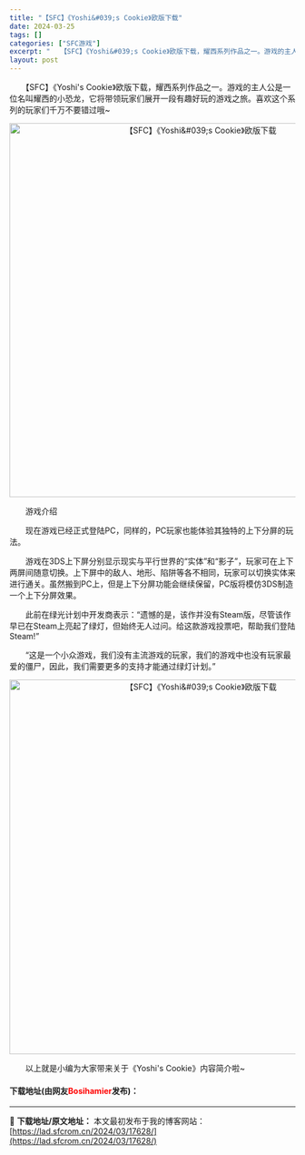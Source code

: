 ```yaml
---
title: "【SFC】《Yoshi&#039;s Cookie》欧版下载"
date: 2024-03-25
tags: []
categories: ["SFC游戏"]
excerpt: "　　【SFC】《Yoshi&#039;s Cookie》欧版下载，耀西系列作品之一。游戏的主人公是一位名叫耀西的小恐龙，它将带领玩家们展开一段有趣好玩的游戏之旅。喜欢这个系列的玩家们千万不要错过哦~ 　　游戏介绍 　　现在游戏已经正式登陆PC，同样的，PC玩家也能体验其独特的上下分屏的玩法。 　　游戏&hellip;"
layout: post
---
```


 <p>　　【SFC】《Yoshi&#39;s Cookie》欧版下载，耀西系列作品之一。游戏的主人公是一位名叫耀西的小恐龙，它将带领玩家们展开一段有趣好玩的游戏之旅。喜欢这个系列的玩家们千万不要错过哦~</p> <p align="center"><img align="" border="0" src="https://lad.sfcrom.cn/wp-content/uploads/2024/03/20240325_6600d8931e95d.png" width="658" alt="【SFC】《Yoshi&amp;#039;s Cookie》欧版下载" /></p> <p>　　游戏介绍</p> <p>　　现在游戏已经正式登陆PC，同样的，PC玩家也能体验其独特的上下分屏的玩法。</p> <p>　　游戏在3DS上下屏分别显示现实与平行世界的&ldquo;实体&rdquo;和&ldquo;影子&rdquo;，玩家可在上下两屏间随意切换。上下屏中的敌人、地形、陷阱等各不相同，玩家可以切换实体来进行通关。虽然搬到PC上，但是上下分屏功能会继续保留，PC版将模仿3DS制造一个上下分屏效果。</p> <p>　　此前在绿光计划中开发商表示：&ldquo;遗憾的是，该作并没有Steam版，尽管该作早已在Steam上亮起了绿灯，但始终无人过问。给这款游戏投票吧，帮助我们登陆Steam!&rdquo;</p> <p>　　&ldquo;这是一个小众游戏，我们没有主流游戏的玩家，我们的游戏中也没有玩家最爱的僵尸，因此，我们需要更多的支持才能通过绿灯计划。&rdquo;</p> <p align="center"><img align="" border="0" src="https://lad.sfcrom.cn/wp-content/uploads/2024/03/20240325_6600d8942d711.png" width="659" alt="【SFC】《Yoshi&amp;#039;s Cookie》欧版下载" /></p> <p>　　以上就是小编为大家带来关于《Yoshi&#39;s Cookie》内容简介啦~</p> <p><h4>下载地址(由网友<font color="red">Bosihamier</font>发布)：</h4></p> 

---
📖 **下载地址/原文地址：** 本文最初发布于我的博客网站：[https://lad.sfcrom.cn/2024/03/17628/](https://lad.sfcrom.cn/2024/03/17628/)
